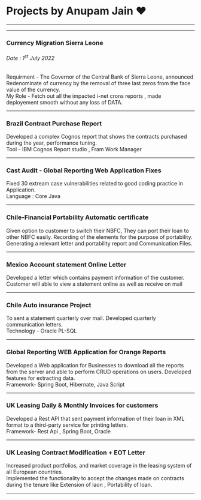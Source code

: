 # Projects by Anupam Jain ❤
<hr>
<hr>

<h3> Currency Migration Sierra Leone</h3>   
<h6>Date : 1<sup>st</sup> July 2022 </h6>
Requirment - The Governor of the Central Bank of Sierra Leone, announced  Redenominate of currency by the removal of three last zeros from the face value of the currency. <br>
My Role - Fetch out all the impacted i-net crons reports , made deployement smooth without any loss of DATA.
<hr>

<h3> Brazil Contract Purchase Report</h3>
Developed a complex Cognos report that shows the contracts purchased during the year, performance tuning. <br>
Tool - IBM Cognos Report studio , Fram Work Manager
<hr>

<h3> Cast Audit - Global Reporting Web Application Fixes</h3>
Fixed  30 extream case vulnerabilities related to good coding practice in Application.<br>
Language : Core Java 
<hr>
<h3> Chile-Financial Portability Automatic certificate</h3>
Given option to customer to switch their NBFC, They can port their loan to other NBFC easily.
Recording of the elements for the purpose of portability.
Generating a relevant letter and portability report and Communication Files.
<hr>
<h3> Mexico Account statement Online Letter</h3>
Developed a letter which contains payment information of the customer.
Customer will able to view a statement online as well as receive on mail
<hr>
<h3> Chile Auto insurance Project</h3>
To sent a statement quarterly over mail. 
Developed quarterly communication letters. <br>
Technology - Oracle PL-SQL
<hr>
<h3> Global Reporting  WEB Application for Orange Reports</h3>
Developed a Web application for Businesses to download all the reports from the server and able to perform CRUD operations on users.
Developed features for extracting data. <br>
Framework-  Spring Boot, Hibernate, Java Script
<hr>
<h3> UK Leasing Daily  & Monthly Invoices for customers</h3>
Developed a Rest API that sent payment information of their loan in XML format to a third-party service for printing letters.<br>
Framework-  Rest Api , Spring Boot, Oracle
<hr>
<h3> UK Leasing Contract Modification + EOT Letter</h3>
Increased product portfolios, and market coverage in the leasing system of all European countries. <br>
Implemented the functionality to accept the changes made on contracts during the tenure like Extension of laon , Portability of loan.
<hr>

